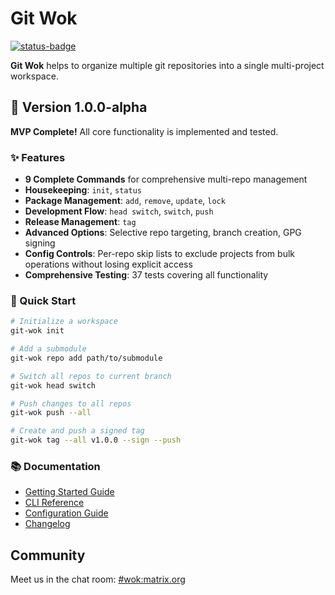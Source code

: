 # Git Wok

[![status-badge](https://ci.codeberg.org/api/badges/12553/status.svg)](https://ci.codeberg.org/repos/12553)

**Git Wok** helps to organize multiple git repositories into a single multi-project workspace.

## 🚀 Version 1.0.0-alpha

**MVP Complete!** All core functionality is implemented and tested.

### ✨ Features

- **9 Complete Commands** for comprehensive multi-repo management
- **Housekeeping**: `init`, `status`
- **Package Management**: `add`, `remove`, `update`, `lock`
- **Development Flow**: `head switch`, `switch`, `push`
- **Release Management**: `tag`
- **Advanced Options**: Selective repo targeting, branch creation, GPG signing
- **Config Controls**: Per-repo skip lists to exclude projects from bulk operations without losing explicit access
- **Comprehensive Testing**: 37 tests covering all functionality

### 🎯 Quick Start

```bash
# Initialize a workspace
git-wok init

# Add a submodule
git-wok repo add path/to/submodule

# Switch all repos to current branch
git-wok head switch

# Push changes to all repos
git-wok push --all

# Create and push a signed tag
git-wok tag --all v1.0.0 --sign --push
```

### 📚 Documentation

- [Getting Started Guide](docs/getting-started.md)
- [CLI Reference](docs/cli.md)
- [Configuration Guide](docs/wokfile.md)
- [Changelog](CHANGELOG.md)

## Community

Meet us in the chat room: [#wok:matrix.org](https://matrix.to/#/#wok:matrix.org)
